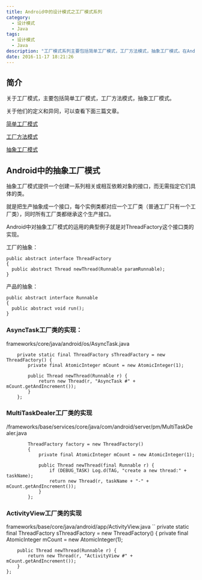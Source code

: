 ```yaml
---
title: Android中的设计模式之工厂模式系列
category:
  - 设计模式
  - Java
tags:
  - 设计模式
  - Java
description: "工厂模式系列主要包括简单工厂模式，工厂方法模式，抽象工厂模式。在Android中主要用到的是抽象工厂模式。对于抽象工厂类ThreadFactory，Android中的AsyncTask,MultiTaskDealer,ActivityView各自有不同的实现方式。"
date: 2016-11-17 18:21:26
---
```

## 简介
关于工厂模式，主要包括简单工厂模式，工厂方法模式，抽象工厂模式。

关于他们的定义和异同，可以查看下面三篇文章。

[简单工厂模式](http://www.cnblogs.com/java-my-life/archive/2012/03/22/2412308.html)

[工厂方法模式](http://www.cnblogs.com/java-my-life/archive/2012/03/25/2416227.html)

[抽象工厂模式](http://www.cnblogs.com/java-my-life/archive/2012/03/28/2418836.html)

## Android中的抽象工厂模式
抽象工厂模式提供一个创建一系列相关或相互依赖对象的接口，而无需指定它们具体的类。 

就是把生产抽象成一个接口，每个实例类都对应一个工厂类（普通工厂只有一个工厂类），同时所有工厂类都继承这个生产接口。

Android中对抽象工厂模式的运用的典型例子就是对ThreadFactory这个接口类的实现。

工厂的抽象：
```
public abstract interface ThreadFactory
{
  public abstract Thread newThread(Runnable paramRunnable);
}
```

产品的抽象：
```
public abstract interface Runnable
{
  public abstract void run();
}
```

### AsyncTask工厂类的实现：
frameworks/core/java/android/os/AsyncTask.java
```
    private static final ThreadFactory sThreadFactory = new ThreadFactory() {
        private final AtomicInteger mCount = new AtomicInteger(1);

        public Thread newThread(Runnable r) {
            return new Thread(r, "AsyncTask #" + mCount.getAndIncrement());
        }
    };
```

### MultiTaskDealer工厂类的实现
/frameworks/base/services/core/java/com/android/server/pm/MultiTaskDealer.java
```
        ThreadFactory factory = new ThreadFactory()
        {
            private final AtomicInteger mCount = new AtomicInteger(1);

            public Thread newThread(final Runnable r) {
                if (DEBUG_TASK) Log.d(TAG, "create a new thread:" + taskName);
                return new Thread(r, taskName + "-" + mCount.getAndIncrement());
            }
        };
```

### ActivityView工厂类的实现
frameworks/base/core/java/android/app/ActivityView.java
``
    private static final ThreadFactory sThreadFactory = new ThreadFactory() {
        private final AtomicInteger mCount = new AtomicInteger(1);

        public Thread newThread(Runnable r) {
            return new Thread(r, "ActivityView #" + mCount.getAndIncrement());
        }
    };
```
   